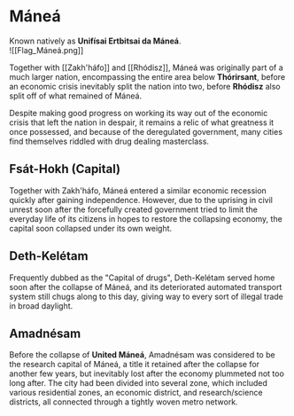 # Máneá
Known natively as **Unifísai Ertbitsai da Máneá**. \
![[Flag_Máneá.png]]

Together with [[Zakh'háfo]] and [[Rhódisz]], Máneá was originally part of a much larger nation, encompassing the entire area below **Thórirsant**, before an economic crisis inevitably split the nation into two, before **Rhódisz** also split off of what remained of Máneá. 

Despite making good progress on working its way out of the economic crisis that left the nation in despair, it remains a relic of what greatness it once possessed, and because of the deregulated government, many cities find themselves riddled with drug dealing masterclass.

## Fsát-Hokh (Capital)
Together with Zakh'háfo, Máneá entered a similar economic recession quickly after gaining independence. However, due to the uprising in civil unrest soon after the forcefully created government tried to limit the everyday life of its citizens in hopes to restore the collapsing economy, the capital soon collapsed under its own weight. 

## Deth-Kelétam
Frequently dubbed as the "Capital of drugs", Deth-Kelétam served home soon after the collapse of Máneá, and its deteriorated automated transport system still chugs along to this day, giving way to every sort of illegal trade in broad daylight. 

## Amadnésam
Before the collapse of **United Máneá**, Amadnésam was considered to be the research capital of Máneá, a title it retained after the collapse for another few years, but inevitably lost after the economy plummeted not too long after. The city had been divided into several zone, which included various residential zones, an economic district, and research/science districts, all connected through a tightly woven metro network. 
